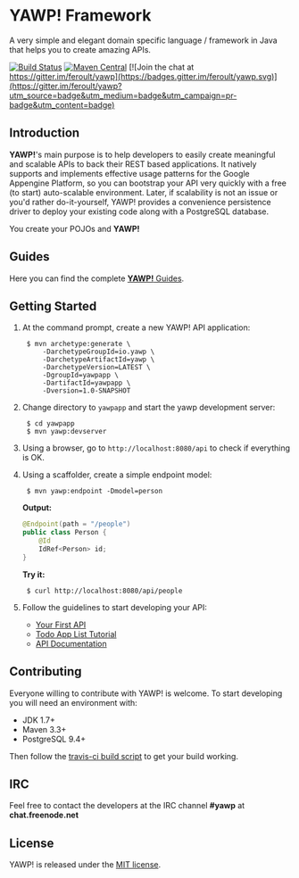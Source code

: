 # YAWP! Framework

A very simple and elegant domain specific language / framework in Java that helps you to create amazing APIs.

[![Build Status](https://travis-ci.org/feroult/yawp.svg)](https://travis-ci.org/feroult/yawp)
[![Maven Central](https://maven-badges.herokuapp.com/maven-central/io.yawp/yawp/badge.svg)](https://maven-badges.herokuapp.com/maven-central/io.yawp/yawp/)
[![Join the chat at https://gitter.im/feroult/yawp](https://badges.gitter.im/feroult/yawp.svg)](https://gitter.im/feroult/yawp?utm_source=badge&utm_medium=badge&utm_campaign=pr-badge&utm_content=badge)

## Introduction

__YAWP!__'s main purpose is to help developers to easily create meaningful and
scalable APIs to back their REST based applications. It natively supports and
implements effective usage patterns for the Google Appengine Platform, so you can
bootstrap your API very quickly with a free (to start) auto-scalable environment.
Later, if scalability is not an issue or you'd rather do-it-yourself, YAWP! provides
a convenience persistence driver to deploy your existing code along with a
PostgreSQL database.

You create your POJOs and __YAWP!__

## Guides

Here you can find the complete [__YAWP!__ Guides](http://yawp.io/guides).

## Getting Started

1. At the command prompt, create a new YAWP! API application:

        $ mvn archetype:generate \
            -DarchetypeGroupId=io.yawp \
            -DarchetypeArtifactId=yawp \
            -DarchetypeVersion=LATEST \
            -DgroupId=yawpapp \
            -DartifactId=yawpapp \
            -Dversion=1.0-SNAPSHOT            

2. Change directory to `yawpapp` and start the yawp development server:

        $ cd yawpapp
        $ mvn yawp:devserver

3. Using a browser, go to `http://localhost:8080/api` to check if everything is OK.

4. Using a scaffolder, create a simple endpoint model:

        $ mvn yawp:endpoint -Dmodel=person

    **Output:**

    ``` java
    @Endpoint(path = "/people")
    public class Person {
        @Id
        IdRef<Person> id;
    }    
    ```
    **Try it:**

        $ curl http://localhost:8080/api/people

5. Follow the guidelines to start developing your API:
    * [Your First API](http://yawp.io/guides/getting-started/your-first-api)
    * [Todo App List Tutorial](http://yawp.io/guides/tutorials/todo-list-app)
    * [API Documentation](http://yawp.io/guides/api/models)    

## Contributing

Everyone willing to contribute with YAWP! is welcome. To start developing you
will need an environment with:

* JDK 1.7+
* Maven 3.3+
* PostgreSQL 9.4+

Then follow the [travis-ci build script](../master/.travis.yml) to get your build working.

## IRC

Feel free to contact the developers at the IRC channel __#yawp__ at __chat.freenode.net__

## License

YAWP! is released under the [MIT license](https://opensource.org/licenses/MIT).
